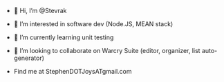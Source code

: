 - 👋 Hi, I’m @Stevrak
- 👀 I’m interested in software dev (Node.JS, MEAN stack)
- 🌱 I’m currently learning unit testing
- 💞️ I’m looking to collaborate on Warcry Suite (editor, organizer, list auto-generator)

- Find me at StephenDOTJoysATgmail.com
<!---
Stevrak/Stevrak is a ✨ special ✨ repository because its `README.md` (this file) appears on your GitHub profile.
You can click the Preview link to take a look at your changes.
--->
